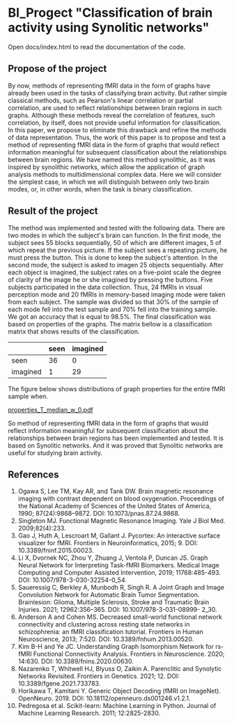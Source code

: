 # BI_Progect "Classification of brain activity using Synolitic networks"
Open docs/index.html to read the documentation of the code.

## Propose of the project
By now, methods of representing fMRI data in the form of graphs have already been used in the tasks of classifying brain activity. But rather simple classical methods, such as Pearson's linear correlation or partial correlation, are used to reflect relationships between brain regions in such graphs. Although these methods reveal the correlation of features, such correlation, by itself, does not provide useful information for classification. In this paper, we propose to eliminate this drawback and refine the methods of data representation. Thus, the work of this paper is to propose and test a method of representing fMRI data in the form of graphs that would reflect information meaningful for subsequent classification about the relationships between brain regions. We have named this method synolithic, as it was inspired by synolithic networks, which allow the application of graph analysis methods to multidimensional complex data. Here we will consider the simplest case, in which we will distinguish between only two brain modes, or, in other words, when the task is binary classification.

## Result of the project
The method was implemented and tested with the following data. There are two modes in which the subject's brain can function. In the first mode, the subject sees 55 blocks sequentially, 50 of which are different images, 5 of which repeat the previous picture. If the subject sees a repeating picture, he must press the button. This is done to keep the subject's attention. In the second mode, the subject is asked to imagen 25 objects sequentially. After each object is imagined, the subject rates on a five-point scale the degree of clarity of the image he or she imagined by pressing the buttons. Five subjects participated in the data collection. Thus, 24 fMRIs in visual perception mode and 20 fMRIs in memory-based imaging mode were taken from each subject. The sample was divided so that 30% of the sample of each mode fell into the test sample and 70% fell into the training sample. We got an accuracy that is equal to 98.5%. The final classification was based on properties of the graphs. The matrix bellow is a classification matrix that shows results of the classification.

|          | seen | imagined |
|----------|------|----------|
| seen     | 36   | 0        |
| imagined | 1    | 29       |

The figure below shows distributions of graph properties for the entire fMRI sample when. 

[properties_T_median_w_0.pdf](https://github.com/Daniil-Vlasenko/BI_Progect/files/11522409/properties_T_median_w_0.pdf)

So method of representing fMRI data in the form of graphs that would reflect information meaningful for subsequent classification about the relationships between brain regions has been implemented and tested. It is based on Synolitic networks. And it was proved that Synolitic networks are useful for studying brain activity.

## References
1.	Ogawa S, Lee TM, Kay AR, and Tank DW. Brain magnetic resonance imaging with contrast dependent on blood oxygenation. Proceedings of the National Academy of Sciences of the United States of America, 1990; 87(24):9868–9872. DOI: 10.1073/pnas.87.24.9868. 
2.	Singleton MJ. Functional Magnetic Resonance Imaging. Yale J Biol Med. 2009;82(4):233. 
3. 	Gao J, Huth A, Lescroart M, Gallant J. Pycortex: An interactive surface visualizer for fMRI. Frontiers in Neuroinformatics, 2015; 9. DOI: 10.3389/fninf.2015.00023. 
4. 	Li X, Dvornek NC, Zhou Y, Zhuang J, Ventola P, Duncan JS. Graph Neural Network for Interpreting Task-fMRI Biomarkers. Medical Image Computing and Computer Assisted Intervention, 2019; 11768:485-493. DOI: 10.1007/978-3-030-32254-0_54. 
5. 	Saueressig C, Berkley A, Munbodh R, Singh R. A Joint Graph and Image Convolution Network for Automatic Brain Tumor Segmentation. Brainlesion: Glioma, Multiple Sclerosis, Stroke and Traumatic Brain Injuries. 2021; 12962:356–365. DOI: 10.1007/978-3-031-08999- 2_30. 
6. 	Anderson A and Cohen MS. Decreased small-world functional network connectivity and clustering across resting state networks in schizophrenia: an fMRI classification tutorial. Frontiers in Human Neuroscience, 2013; 7:520. DOI: 10.3389/fnhum.2013.00520. 
7. 	Kim B-H and Ye JC. Understanding Graph Isomorphism Network for rs-fMRI Functional Connectivity Analysis. Frontiers in Neuroscience. 2020; 14:630. DOI: 10.3389/fnins.2020.00630. 
8. 	Nazarenko T, Whitwell HJ, Blyuss O, Zaikin A. Parenclitic and Synolytic Networks Revisited. Frontiers in Genetics. 2021; 12. DOI: 10.3389/fgene.2021.733783. 
9. 	Horikawa T, Kamitani Y. Generic Object Decoding (fMRI on ImageNet). OpenNeuro. 2019. DOI: 10.18112/openneuro.ds001246.v1.2.1. 
10. Pedregosa et al. Scikit-learn: Machine Learning in Python. Journal of Machine Learning Research. 2011; 12:2825-2830.

